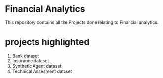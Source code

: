 # Financial Analytics
This repository contains all the Projects done relating to Financial analytics.

# projects highlighted
1. Bank dataset
2. Insurance dataset
3. Synthetic Agent dataset
4. Technical Assesment dataset


